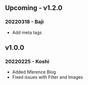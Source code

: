## Upcoming - v1.2.0
### 20220318 - Baji
* Add meta tags

## v1.0.0
### 20220225 - Koshi
* Added Nference Blog 
* Fixed issues with Filter and Images
